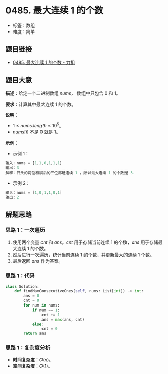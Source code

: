 # 0485. 最大连续 1 的个数

- 标签：数组
- 难度：简单

## 题目链接

- [0485. 最大连续 1 的个数 - 力扣](https://leetcode.cn/problems/max-consecutive-ones/)

## 题目大意

**描述**：给定一个二进制数组 $nums$， 数组中只包含 $0$ 和 $1$。

**要求**：计算其中最大连续 $1$ 的个数。

**说明**：

- $1 \le nums.length \le 10^5$。
- $nums[i]$ 不是 $0$ 就是 $1$。

**示例**：

- 示例 1：

```python
输入：nums = [1,1,0,1,1,1]
输出：3
解释：开头的两位和最后的三位都是连续 1 ，所以最大连续 1 的个数是 3.
```

- 示例 2：

```python
输入：nums = [1,0,1,1,0,1]
输出：2
```

## 解题思路

### 思路 1：一次遍历

1. 使用两个变量 $cnt$ 和 $ans$。$cnt$ 用于存储当前连续 $1$ 的个数，$ans$ 用于存储最大连续 $1$ 的个数。
2. 然后进行一次遍历，统计当前连续 $1$ 的个数，并更新最大的连续 $1$ 个数。
3. 最后返回 $ans$ 作为答案。

### 思路 1：代码

```python
class Solution:
    def findMaxConsecutiveOnes(self, nums: List[int]) -> int:
        ans = 0
        cnt = 0
        for num in nums:
            if num == 1:
                cnt += 1
                ans = max(ans, cnt)
            else:
                cnt = 0
        return ans
```

### 思路 1：复杂度分析

- **时间复杂度**：$O(n)$。
- **空间复杂度**：$O(1)$。

